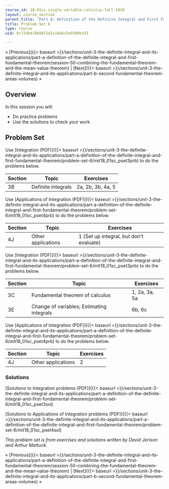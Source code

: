 ```yaml
---
course_id: 18-01sc-single-variable-calculus-fall-2010
layout: course_section
parent_title: 'Part A: Definition of the Definite Integral and First Fundamental Theorem'
title: Problem Set 6
type: course
uid: bc72db410b84f2d1a10a6c5a9399e431

---
```


« [Previous]({{< baseurl >}}/sections/unit-3-the-definite-integral-and-its-applications/part-a-definition-of-the-definite-integral-and-first-fundamental-theorem/session-50-combining-the-fundamental-theorem-and-the-mean-value-theorem) | [Next]({{< baseurl >}}/sections/unit-3-the-definite-integral-and-its-applications/part-b-second-fundamental-theorem-areas-volumes) »

Overview
--------

In this session you will:

*   Do practice problems
*   Use the solutions to check your work

Problem Set
-----------

Use [Integration (PDF)]({{< baseurl >}}/sections/unit-3-the-definite-integral-and-its-applications/part-a-definition-of-the-definite-integral-and-first-fundamental-theorem/problem-set-6/mit18_01sc_pset3prb) to do the problems below.

| Section | Topic | Exercises |
| --- | --- | --- |
| 3B | Definite integrals | 2a, 2b, 3b, 4a, 5 

Use [Applications of Integration (PDF)]({{< baseurl >}}/sections/unit-3-the-definite-integral-and-its-applications/part-a-definition-of-the-definite-integral-and-first-fundamental-theorem/problem-set-6/mit18_01sc_pset4prb) to do the problems below.

| Section | Topic | Exercises |
| --- | --- | --- |
| 4J | Other applications | 1 (Set up integral, but don’t evaluate) 

Use [Integration (PDF)]({{< baseurl >}}/sections/unit-3-the-definite-integral-and-its-applications/part-a-definition-of-the-definite-integral-and-first-fundamental-theorem/problem-set-6/mit18_01sc_pset3prb) to do the problems below.

| Section | Topic | Exercises |
| --- | --- | --- |
| 3C | Fundamental theorem of calculus | 1, 2a, 3a, 5a |
| 3E | Change of variables; Estimating integrals | 6b, 6c 

Use [Applications of Integration (PDF)]({{< baseurl >}}/sections/unit-3-the-definite-integral-and-its-applications/part-a-definition-of-the-definite-integral-and-first-fundamental-theorem/problem-set-6/mit18_01sc_pset4prb) to do the problems below.

| Section | Topic | Exercises |
| --- | --- | --- |
| 4J | Other applications | 2 

### Solutions

[Solutions to Integration problems (PDF)]({{< baseurl >}}/sections/unit-3-the-definite-integral-and-its-applications/part-a-definition-of-the-definite-integral-and-first-fundamental-theorem/problem-set-6/mit18_01sc_pset3sol)

[Solutions to Applications of Integration problems (PDF)]({{< baseurl >}}/sections/unit-3-the-definite-integral-and-its-applications/part-a-definition-of-the-definite-integral-and-first-fundamental-theorem/problem-set-6/mit18_01sc_pset4sol)

_This problem set is from exercises and solutions written by David Jerison and Arthur Mattuck._

« [Previous]({{< baseurl >}}/sections/unit-3-the-definite-integral-and-its-applications/part-a-definition-of-the-definite-integral-and-first-fundamental-theorem/session-50-combining-the-fundamental-theorem-and-the-mean-value-theorem) | [Next]({{< baseurl >}}/sections/unit-3-the-definite-integral-and-its-applications/part-b-second-fundamental-theorem-areas-volumes) »